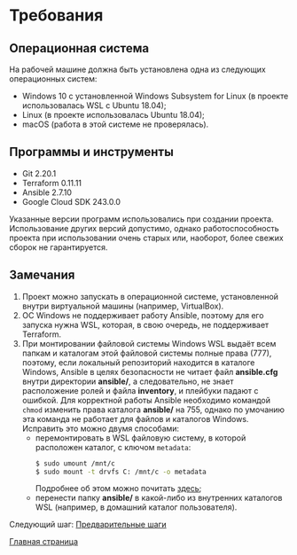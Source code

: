 # Требования
## Операционная система
На рабочей машине должна быть установлена одна из следующих операционных систем:
- Windows 10 с установленной Windows Subsystem for Linux (в проекте использовалась WSL с Ubuntu 18.04);
- Linux (в проекте использовалась Ubuntu 18.04);
- macOS (работа в этой системе не проверялась).

## Программы и инструменты
- Git 2.20.1
- Terraform 0.11.11
- Ansible 2.7.10
- Google Cloud SDK 243.0.0

Указанные версии программ использовались при создании проекта. Использование других версий допустимо, однако работоспособность проекта при использовании очень старых или, наоборот, более свежих сборок не гарантируется.

## Замечания
1. Проект можно запускать в операционной системе, установленной внутри виртуальной машины (например, VirtualBox).
2. ОС Windows не поддерживает работу Ansible, поэтому для его запуска нужна WSL, которая, в свою очередь, не поддерживает Terraform.
3. При монтировании файловой системы Windows WSL выдаёт всем папкам и каталогам этой файловой системы полные права (777), поэтому, если локальный репозиторий находится в каталоге Windows, Ansible в целях безопасности не читает файл **ansible.cfg** внутри директории **ansible/**, а следовательно, не знает расположение ролей и файла **inventory**, и плейбуки падают с ошибкой. Для корректной работы Ansible необходимо командой `chmod` изменить права каталога **ansible/** на 755, однако по умочанию эта команда не работает для файлов и каталогов Windows. Исправить это можно двумя способами:
    - перемонтировать в WSL файловую систему, в которой расположен каталог, с ключом `metadata`:
        ```bash
        $ sudo umount /mnt/c
        $ sudo mount -t drvfs C: /mnt/c -o metadata
        ```
        Подробнее об этом можно почитать [здесь](https://devblogs.microsoft.com/commandline/chmod-chown-wsl-improvements/);
    - перенести папку **ansible/** в какой-либо из внутренних каталогов WSL (например, в домашний каталог пользователя).
  
Следующий шаг: [Предварительные шаги](01_prerequisites.md)
  
[Главная страница](../README.md)
